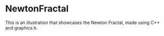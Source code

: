 # NewtonFractal
This is an illustration that showcases the Newton Fractal, made using C++ and graphics.h.
